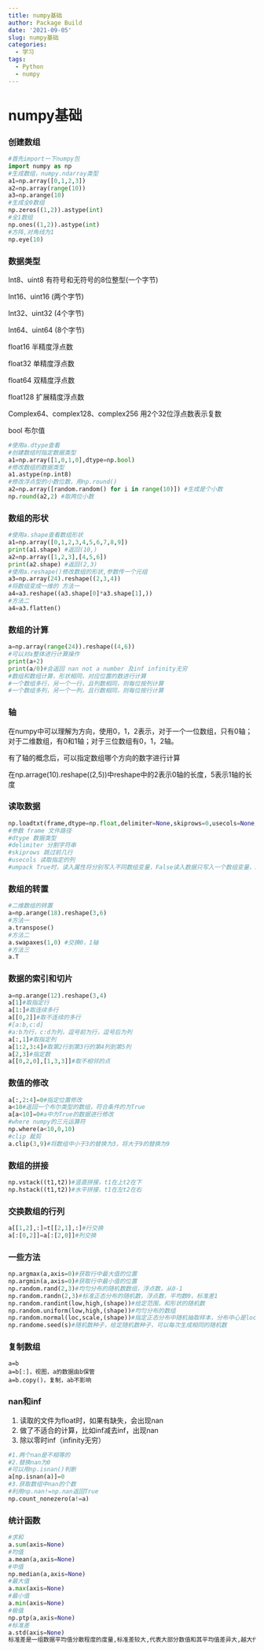 ```yaml
---
title: numpy基础
author: Package Build
date: '2021-09-05'
slug: numpy基础
categories:
  - 学习
tags:
  - Python
  - numpy
---
```

# numpy基础

### 创建数组

```python
#首先import一下numpy包
import numpy as np
#生成数组，numpy.ndarray类型
a1=np.array([0,1,2,3])
a2=np.array(range(10))
a3=np.arange(10)
#生成全0数组
np.zeros((1,2)).astype(int)
#全1数组
np.ones((1,2)).astype(int)
#方阵,对角线为1
np.eye(10)
```

### 数据类型

Int8、uint8 有符号和无符号的8位整型(一个字节)

Int16、uint16 (两个字节)

Int32、uint32 (4个字节)

Int64、uint64 (8个字节)

float16 半精度浮点数

float32 单精度浮点数

float64 双精度浮点数

float128 扩展精度浮点数

Complex64、complex128、complex256 用2个32位浮点数表示复数

bool 布尔值

```python
#使用a.dtype查看
#创建数组时指定数据类型
a1=np.array([1,0,1,0],dtype=np.bool)
#修改数组的数据类型
a1.astype(np.int8)
#修改浮点型的小数位数，用np.round()
a2=np.array([random.random() for i in range(10)]) #生成是个小数
np.round(a2,2) #取两位小数
```

### 数组的形状

```python
#使用a.shape查看数组形状
a1=np.array([0,1,2,3,4,5,6,7,8,9])
print(a1.shape) #返回(10,)
a2=np.array([1,2,3],[4,5,6])
print(a2.shape) #返回(2,3)
#使用a.reshape()修改数组的形状,参数传一个元组
a3=np.array(24).reshape((2,3,4))
#将数组变成一维的 方法一
a4=a3.reshape((a3.shape[0]*a3.shape[1],))
#方法二
a4=a3.flatten()
```

###  数组的计算

```python
a=np.array(range(24)).reshape((4,6))
#可以对a整体进行计算操作
print(a+2)
print(a/0)#会返回 nan not a number 及inf infinity无穷
#数组和数组计算，形状相同，对应位置的数进行计算
#一个数组多行，另一个一行，且列数相同，则每位按列计算
#一个数组多列，另一个一列，且行数相同，则每位按行计算
```

### 轴

在numpy中可以理解为方向，使用0，1，2表示，对于一个一位数组，只有0轴；对于二维数组，有0和1轴；对于三位数组有0，1，2轴。

有了轴的概念后，可以指定数组哪个方向的数字进行计算

在np.arrage(10).reshape((2,5))中reshape中的2表示0轴的长度，5表示1轴的长度

### 读取数据

```python
np.loadtxt(frame,dtype=np.float,delimiter=None,skiprows=0,usecols=None,unpack=False)
#参数 frame 文件路径
#dtype 数据类型
#delimiter 分割字符串
#skiprows 跳过前几行
#usecols 读取指定的列
#umpack True时，读入属性将分别写入不同数组变量，False读入数据只写入一个数组变量，默认false。当umpack为True时，可以起到转置的效果
```

### 数组的转置

```python
#二维数组的转置
a=np.arange(18).reshape(3,6)
#方法一
a.transpose()
#方法二
a.swapaxes(1,0) #交换0，1轴
#方法三
a.T
```

### 数据的索引和切片

```python
a=np.arange(12).reshape(3,4)
a[1]#取指定行
a[1:]#取连续多行
a[[0,2]]#取不连续的多行
#[a:b,c:d]
#a:b为行，c:d为列，逗号前为行，逗号后为列
a[:,1]#取指定列
a[1:2,3:4]#取第2行到第3行的第4列到第5列
a[2,3]#指定数
a[[0,2,0],[1,3,3]]#取不相邻的点
```

### 数值的修改

```python
a[:,2:4]=0#指定位置修改
a<10#返回一个布尔类型的数组，符合条件的为True
a[a<10]=0#a中为True的数据进行修改
#where numpy的三元运算符
np.where(a<10,0,10)
#clip 裁剪
a.clip(3,9)#将数组中小于3的替换为3，将大于9的替换为9
```

### 数组的拼接

```python
np.vstack((t1,t2))#竖直拼接，t1在上t2在下
np.hstack((t1,t2))#水平拼接，t1在左t2在右
```

### 交换数组的行列

```python
a[[1,2],:]=t[[2,1],:]#行交换
a[:[0,2]]=a[:[2,0]]#列交换
```

### 一些方法

```python
np.argmax(a,axis=0)#获取行中最大值的位置
np.argmin(a,axis=0)#获取行中最小值的位置
np.random.rand(2,3)#均匀分布的随机数数组，浮点数，从0-1
np.random.randn(2,3)#标准正态分布的随机数，浮点数，平均数0，标准差1
np.random.randint(low,high,(shape))#给定范围，和形状的随机数
np.random.uniform(low,high,(shape))#均匀分布的数组
np.random.normal(loc,scale,(shape))#指定正态分布中随机抽取样本，分布中心是loc（概率分布的均值），scale是标准差
np.randome.seed(s)#随机数种子，给定随机数种子，可以每次生成相同的随机数
```

### 复制数组

```
a=b
a=b[:]，视图，a的数据由b保管
a=b.copy()，复制，ab不影响
```

### nan和inf

1.  读取的文件为float时，如果有缺失，会出现nan
2.  做了不适合的计算，比如inf减去inf，出现nan
3.  除以零时inf（infinity无穷）

```python
#1.两个nan是不相等的
#2.替换nan为0
#可以用np.isnan()判断
a[np.isnan(a)]=0
#3.获取数组中nan的个数
#利用np.nan!=np.nan返回True
np.count_nonezero(a!=a)
```

### 统计函数	

```python
#求和
a.sum(axis=None)
#均值
a.mean(a,axis=None)
#中值
np.median(a,axis=None)
#最大值
a.max(axis=None)
#最小值
a.min(axis=None)
#极值
np.ptp(a,axis=None)
#标准差
a.std(axis=None)
标准差是一组数据平均值分散程度的度量,标准差较大,代表大部分数值和其平均值差异大,越大代表数据波动情况不稳定
```

